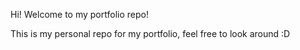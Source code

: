 Hi! Welcome to my portfolio repo!

This is my personal repo for my portfolio, feel free to look around :D

